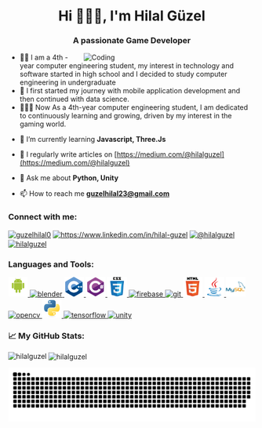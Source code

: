 <h1 align="center">Hi 🤸🏻‍♀️, I'm Hilal Güzel</h1>
<h3 align="center">A passionate Game Developer</h3>
<img align="right" alt="Coding" width="350" src="https://user-images.githubusercontent.com/74038190/213760705-0d5bf320-4f43-4352-b74b-0889ae726bf7.gif">
<p align = center><ul><li>✍🏻 I am a 4th - year computer engineering student, my interest in technology and software started in high school and I decided to study computer engineering in undergraduate</li><li> 🚀 I first started my journey with mobile application development and then continued with data science. 
</li><li>👩🏻‍💻 Now As a 4th-year computer engineering student, I am dedicated to continuously learning and growing, driven by my interest in the gaming world.</li></ul></p>

- 🌱 I’m currently learning **Javascript, Three.Js**

- 📝 I regularly write articles on [https://medium.com/@hilalguzel](https://medium.com/@hilalguzel)

- 💬 Ask me about **Python, Unity**

- 📫 How to reach me **guzelhilal23@gmail.com**

<h3 align="left">Connect with me:</h3>
<p align="left">
<a href="https://twitter.com/guzelhilal0" target="blank"><img align="center" src="https://raw.githubusercontent.com/rahuldkjain/github-profile-readme-generator/master/src/images/icons/Social/twitter.svg" alt="guzelhilal0" height="30" width="40" /></a>
<a href="https://linkedin.com/in/https://www.linkedin.com/in/hilal-guzel" target="blank"><img align="center" src="https://raw.githubusercontent.com/rahuldkjain/github-profile-readme-generator/master/src/images/icons/Social/linked-in-alt.svg" alt="https://www.linkedin.com/in/hilal-guzel" height="30" width="40" /></a>
<a href="https://medium.com/@hilalguzel" target="blank"><img align="center" src="https://raw.githubusercontent.com/rahuldkjain/github-profile-readme-generator/master/src/images/icons/Social/medium.svg" alt="@hilalguzel" height="30" width="40" /></a>
<a href="https://discord.gg/hilalguzel" target="blank"><img align="center" src="https://raw.githubusercontent.com/rahuldkjain/github-profile-readme-generator/master/src/images/icons/Social/discord.svg" alt="hilalguzel" height="30" width="40" /></a>
</p>

<h3 align="left">Languages and Tools:</h3>
<p align="left"> <a href="https://developer.android.com" target="_blank" rel="noreferrer"> <img src="https://raw.githubusercontent.com/devicons/devicon/master/icons/android/android-original-wordmark.svg" alt="android" width="40" height="40"/> </a> <a href="https://www.blender.org/" target="_blank" rel="noreferrer"> <img src="https://download.blender.org/branding/community/blender_community_badge_white.svg" alt="blender" width="40" height="40"/> </a> <a href="https://www.w3schools.com/cpp/" target="_blank" rel="noreferrer"> <img src="https://raw.githubusercontent.com/devicons/devicon/master/icons/cplusplus/cplusplus-original.svg" alt="cplusplus" width="40" height="40"/> </a> <a href="https://www.w3schools.com/cs/" target="_blank" rel="noreferrer"> <img src="https://raw.githubusercontent.com/devicons/devicon/master/icons/csharp/csharp-original.svg" alt="csharp" width="40" height="40"/> </a> <a href="https://www.w3schools.com/css/" target="_blank" rel="noreferrer"> <img src="https://raw.githubusercontent.com/devicons/devicon/master/icons/css3/css3-original-wordmark.svg" alt="css3" width="40" height="40"/> </a> <a href="https://firebase.google.com/" target="_blank" rel="noreferrer"> <img src="https://www.vectorlogo.zone/logos/firebase/firebase-icon.svg" alt="firebase" width="40" height="40"/> </a> <a href="https://git-scm.com/" target="_blank" rel="noreferrer"> <img src="https://www.vectorlogo.zone/logos/git-scm/git-scm-icon.svg" alt="git" width="40" height="40"/> </a> <a href="https://www.w3.org/html/" target="_blank" rel="noreferrer"> <img src="https://raw.githubusercontent.com/devicons/devicon/master/icons/html5/html5-original-wordmark.svg" alt="html5" width="40" height="40"/> </a> <a href="https://www.java.com" target="_blank" rel="noreferrer"> <img src="https://raw.githubusercontent.com/devicons/devicon/master/icons/java/java-original.svg" alt="java" width="40" height="40"/> </a> <a href="https://www.mysql.com/" target="_blank" rel="noreferrer"> <img src="https://raw.githubusercontent.com/devicons/devicon/master/icons/mysql/mysql-original-wordmark.svg" alt="mysql" width="40" height="40"/> </a> <a href="https://opencv.org/" target="_blank" rel="noreferrer"> <img src="https://www.vectorlogo.zone/logos/opencv/opencv-icon.svg" alt="opencv" width="40" height="40"/> </a> <a href="https://www.python.org" target="_blank" rel="noreferrer"> <img src="https://raw.githubusercontent.com/devicons/devicon/master/icons/python/python-original.svg" alt="python" width="40" height="40"/> </a> <a href="https://www.tensorflow.org" target="_blank" rel="noreferrer"> <img src="https://www.vectorlogo.zone/logos/tensorflow/tensorflow-icon.svg" alt="tensorflow" width="40" height="40"/> </a> <a href="https://unity.com/" target="_blank" rel="noreferrer"> <img src="https://www.vectorlogo.zone/logos/unity3d/unity3d-icon.svg" alt="unity" width="40" height="40"/> </a> </p>

<h3 align="left">📈 My GitHub Stats: </h3>
<p><img align="left" src="https://github-readme-stats.vercel.app/api/top-langs?username=hilalguzel&show_icons=true&locale=en&layout=compact&theme=tokyonight" alt="hilalguzel" /></p>

<p>&nbsp;<img align="center" src="https://github-readme-stats.vercel.app/api?username=hilalguzel&show_icons=true&locale=en&theme=tokyonight" alt="hilalguzel" /></p>

<picture>

  <source media="(prefers-color-scheme: dark)" srcset="https://raw.githubusercontent.com/hilalguzel/hilalguzel/output/github-contribution-grid-snake-dark.svg">
  <source media="(prefers-color-scheme: light)" srcset="https://raw.githubusercontent.com/hilalguzel/hilalguzel/output/github-contribution-grid-snake.svg">
  <img alt="github contribution grid snake animation" src="https://raw.githubusercontent.com/hilalguzel/hilalguzel/output/github-contribution-grid-snake.svg">
  
</picture>

